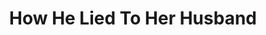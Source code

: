 ---
title: How He Lied To Her Husband
year: 1926
opening_date: 1926-11-16
closing_date: 1926-11-17
layout: productions
featured_image: 
image_caption:
image_credit:
playbill:
category:
Theatre: Theatre Jacksonville
cast:
  He: Frank H. Elmore, Jr.
  She: Winifred Snowden
  Her Husband: Philip S. May
crew:
  Director: Tracy L'Engle
  Set construction:
    - Anne C. Lalor
    - Birsa Shepard
    - Gordon McCauley
    - Strawn Perry
  Lighting:
    - Earl C. Ogden
    - Martha Race
  Props: Mrs. A.S. Peatross
understudies:
orchestra:
external_links:
---